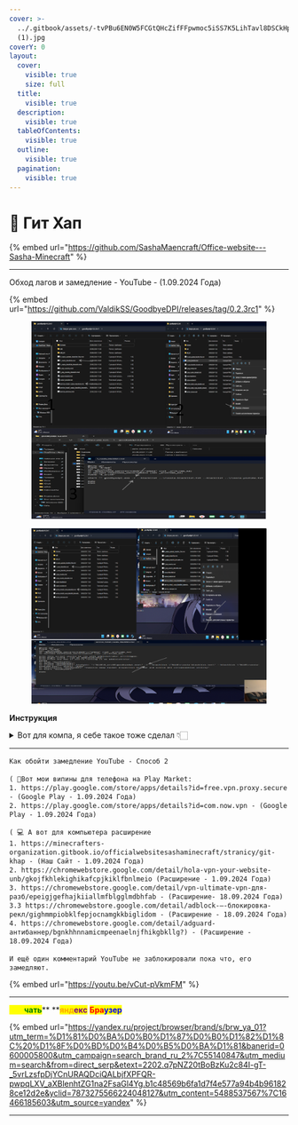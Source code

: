 ```yaml
---
cover: >-
  ../.gitbook/assets/-tvPBu6EN0W5FCGtQHcZifFFpwmoc5iSS7K5LihTavl8DSCkHpZhvfl2LvJHqd08ongjgjAN
  (1).jpg
coverY: 0
layout:
  cover:
    visible: true
    size: full
  title:
    visible: true
  description:
    visible: true
  tableOfContents:
    visible: true
  outline:
    visible: true
  pagination:
    visible: true
---
```


# 📌 Гит Хап

{% embed url="https://github.com/SashaMaencraft/Office-website---Sasha-Minecraft" %}

***

Обход лагов и замедление - YouTube - (1.09.2024 Года)

{% embed url="https://github.com/ValdikSS/GoodbyeDPI/releases/tag/0.2.3rc1" %}

<figure><img src="../.gitbook/assets/Безымянный.png" alt=""><figcaption></figcaption></figure>

<figure><img src="../.gitbook/assets/Безымянный2.png" alt=""><figcaption></figcaption></figure>

**Инструкция**

<details>

<summary>Вот для компа, я себе такое тоже сделал 👇🏻</summary>

Оживляем YouTube — добрые люди уже выложили

(https://github.com/ValdikSS/GoodbyeDPI/issues/378) гайд.

• Скачиваем GoodbyeDPI (https://github.com/ValdikSS/GoodbyeDPI/releases/tag/0.2.3rc1) с GitHub;

• Запускаем файл 1\_russia\_blacklist.cmd. Если выбивает ошибку, запускаем от имени администратора (для этого надо правой кнопкой мыши нажать на файл,там будет плашка), либо жмём «Подробнее» — «Выполнить»;

• Теперь в браузере нужно вырубить Kyber – пишем в адресной строке chrome://flags, находим и вырубаем. • Наслаждаемся победой.

</details>

***

```
Как обойти замедление YouTube - Способ 2

( 📱Вот мои випины для телефона на Play Market:
1. https://play.google.com/store/apps/details?id=free.vpn.proxy.secure - (Google Play - 1.09.2024 Года)
2. https://play.google.com/store/apps/details?id=com.now.vpn - (Google Play - 1.09.2024 Года)

( 💻 А вот для компьютера расширение
1. https://minecrafters-organization.gitbook.io/officialwebsitesashaminecraft/stranicy/git-khap - (Наш Сайт - 1.09.2024 Года)
2. https://chromewebstore.google.com/detail/hola-vpn-your-website-unb/gkojfkhlekighikafcpjkiklfbnlmeio (Расширение - 1.09.2024 Года)
3. https://chromewebstore.google.com/detail/vpn-ultimate-vpn-для-разб/epeigjgefhajkiiallmfblgglmdbhfab - (Расширение- 18.09.2024 Года)
3.3 https://chromewebstore.google.com/detail/adblock-–-блокировка-рекл/gighmmpiobklfepjocnamgkkbiglidom - (Расширение - 18.09.2024 Года)
4. https://chromewebstore.google.com/detail/adguard-антибаннер/bgnkhhnnamicmpeenaelnjfhikgbkllg?) - (Расширение - 18.09.2024 Года)

И ещё один комментарий YouTube не заблокировали пока что, его замедляют.
```

{% embed url="https://youtu.be/vCut-pVkmFM" %}

***

<mark style="color:yellow;">**Ска**</mark><mark style="color:green;">**чать**</mark>\*\* \*\*<mark style="color:orange;">**янд**</mark><mark style="color:purple;">**екс**</mark> <mark style="color:red;">**Бра**</mark><mark style="color:blue;">**узер**</mark>

{% embed url="https://yandex.ru/project/browser/brand/s/brw_ya_01?utm_term=%D1%81%D0%BA%D0%B0%D1%87%D0%B0%D1%82%D1%8C%20%D1%8F%D0%BD%D0%B4%D0%B5%D0%BA%D1%81&banerid=0600005800&utm_campaign=search_brand_ru_2%7C55140847&utm_medium=search&from=direct_serp&etext=2202.q7pNZ20tBoBzKu2c84I-gT-_5vrLzsfpDjYCnURAQDciQALbjfXPFQR-pwpqLXV_aXBlenhtZG1na2FsaGl4Yg.b1c48569b6fa1d7f4e577a94b4b961828ce12d2e&yclid=7873275566224048127&utm_content=5488537567%7C16466185603&utm_source=yandex" %}

***
